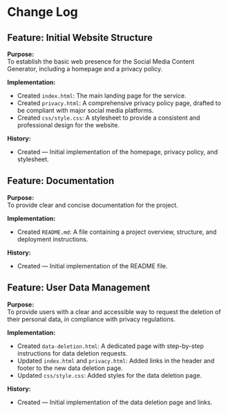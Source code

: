 # Change Log

## Feature: Initial Website Structure
**Purpose:**  
To establish the basic web presence for the Social Media Content Generator, including a homepage and a privacy policy.

**Implementation:**  
- Created `index.html`: The main landing page for the service.
- Created `privacy.html`: A comprehensive privacy policy page, drafted to be compliant with major social media platforms.
- Created `css/style.css`: A stylesheet to provide a consistent and professional design for the website.

**History:**
- Created — Initial implementation of the homepage, privacy policy, and stylesheet.

## Feature: Documentation
**Purpose:**  
To provide clear and concise documentation for the project.

**Implementation:**  
- Created `README.md`: A file containing a project overview, structure, and deployment instructions.

**History:**
- Created — Initial implementation of the README file.

## Feature: User Data Management
**Purpose:**  
To provide users with a clear and accessible way to request the deletion of their personal data, in compliance with privacy regulations.

**Implementation:**  
- Created `data-deletion.html`: A dedicated page with step-by-step instructions for data deletion requests.
- Updated `index.html` and `privacy.html`: Added links in the header and footer to the new data deletion page.
- Updated `css/style.css`: Added styles for the data deletion page.

**History:**
- Created — Initial implementation of the data deletion page and links. 